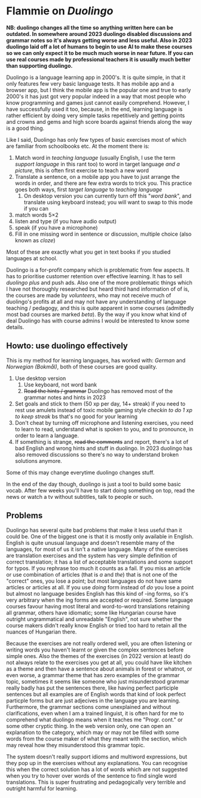 # Flammie on *Duolingo*

**NB: duolingo changes all the time so anything written here can be outdated. In
somewhere around 2023 duolingo disabled discussions and grammar notes so it's
always getting worse and less useful. Also in 2023 duolingo laid off a lot of
humans to begin to use AI to make these courses so we can only expect it to be
much much worse in near future. If you can use real courses made by professional
teachers it is usually much better than supporting duolingo.**

Duolingo is a language learning app in 2000's. It is quite simple, in that it
only features few very basic language tests. It has mobile app and a browser
app, but I think the mobile app is the popular one and true to early 2000's it
has just got very popular indeed in a way that most people who know programming
and games just cannot easily comprehend. However, I have successfully used it
too, because, in the end, learning language is rather efficient by doing very
simple tasks repetitively and getting points and crowns and gems and high score
boards against friends along the way is a good thing.

Like I said, Duolingo has only few types of basic exercises most of which are
familiar from schoolbooks etc. At the moment there is:

1. Match word in *teaching language* (usually English, I use the term *support
   language* in this rant too) to word in target language *and a picture*, this
   is often first exercise to teach a new word
1. Translate a sentence, on a mobile app you have to just arrange the words in
   order, and there are few extra words to trick you. This practice goes both
   ways, first *target language* to *teaching language*
    1. On desktop version you can currently turn off this "*word bank*", and
       translate using keyboard instead; you will want to swap to this mode if
       you can
1. match words 5×2
1. listen and type (if you have audio output)
1. speak (if you have a microphone)
1. Fill in one missing word in sentence or discussion, multiple choice (also
   known as *cloze*)

Most of these are exactly what you get in text books if you studied languages at
school.

Duolingo is a for-profit company which is problematic from few aspects. It has
to prioritise customer retention over effective learning. It has to sell
*duolingo plus* and push ads. Also one of the more problematic things which I
have not thoroughly researched but heard third hand information of of is, the
courses are made by *volunteers*, who may not receive much of duolingo's profits
at all and may not have any understanding of language teaching / pedagogy, and
this is quite apparent in some courses (admittedly most bad courses are marked
*beta*). By the way if you know what kind of deal Duolingo has with course
admins I would be interested to know some details.

## Howto: use duolingo effectively

This is my method for learning languages, has worked with: *German* and
*Norwegian (Bokmål)*, both of these courses are good quality.

1. Use desktop version
    1. Use keyboard, not word bank
    1. ~~Read the hints / grammar~~ Duolingo has removed most of the grammar
       notes and hints in 2023
1. Set goals and stick to them (50 xp per day, 14+ streak) if you need to rest
   use amulets instead of toxic mobile gaming style *checkin to do 1 xp to
   keep streak* bs that's no good for your learning
1. Don't cheat by turning off microphone and listening exercises, you need to
   learn to read, understand what is spoken to you, and to pronounce, in order
   to learn a language.
1. If something is strange, ~~read the comments~~ and report, there's a lot of
   bad English and wrong hints and stuff in duolingo. In 2023 duolingo has also
   removed discussions so there's no way to understand broken solutions anymore.

Some of this may change everytime duolingo changes stuff.

In the end of the day though, duolingo is just a tool to build some basic
vocab. After few weeks you'll have to start doing something on top, read the
news or watch a tv without subtitles, talk to people or such.

## Problems

Duolingo has several quite bad problems that make it less useful than it could
be. One of the biggest one is that it is mostly only available in English.
English is quite unusual language and doesn't resemble many of the languages,
for most of us it isn't a native language. Many of the exercises are translation
exercises and the system has very simple definition of correct translation; it
has a list of acceptable translations and some support for typos. If you
rephrase too much it counts as a fail. If you miss an article or use combination
of articles (that is *a* and *the*) that is not one of the "correct" ones, you
lose a point; but most languages do not have same articles or articles at all.
If you use *doing* form instead of *do* you lose a point but almost no language
besides English has this kind of -ing forms, so it's very arbitrary when the ing
forms are accepted or required. Some language courses favour having most literal
and word-to-word translations retaining all grammar, others have idiomatic; some
like Hungarian course have outright ungrammatical and unreadable "English", not
sure whether the course makers didn't really know English or tried too hard to
retain all the nuances of Hungarian there.

Because the exercises are not really ordered well, you are often listening or
writing words you haven't learnt or given the complex sentences before simple
ones. Also the themes of the exercises (in 2022 version at least) do not always
relate to the exercises you get at all, you could have like kitchen as a theme
and then have a sentence about animals in forest or whatnot, or even worse, a
grammar theme that has zero examples of the grammar topic, sometimes it seems
like someone who just misunderstood grammar really badly has put the sentences
there, like having perfect participle sentences but all examples are of English
words that kind of look perfect particple forms but are just adjecives in the
language you are learning. Furthermore, the grammar sections come unexplained
and without clarifications, even when I am a trained linguist, it is often hard
for me to comprehend what duolingo means when it teaches me "Progr. cont." or
some other cryptic thing. In the web version only, one can open an explanation
to the category, which may or may not be filled with some words from the course
maker of what they meant with the section, which may reveal how they
misunderstood this grammar topic.

The system doesn't really support idioms and multiword expressions, but they pop
up in the exercises without any explanations. You can recognise this when the
correct solution has a lot of words which are not suggested when you try to
hover over words of the sentence to find single word translations. This is super
frustrating and pedagogically very terrible and outright harmful for learning.

